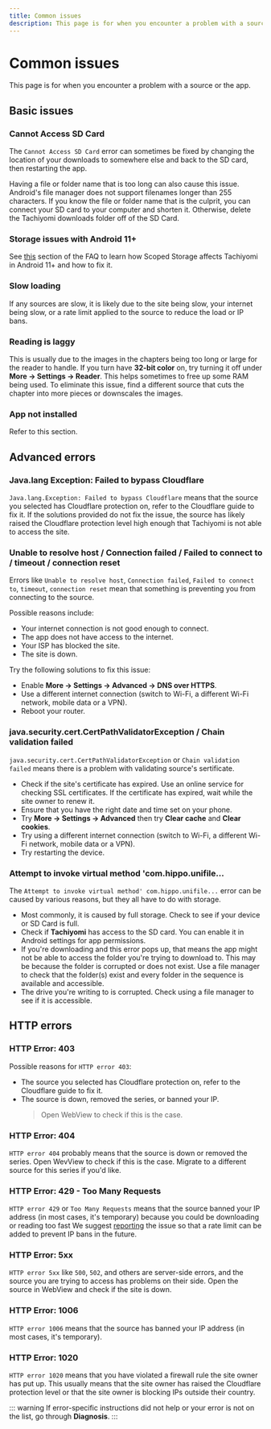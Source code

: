```yaml
---
title: Common issues
description: This page is for when you encounter a problem with a source or the app.
---
```


# Common issues

This page is for when you encounter a problem with a source or the app.

## Basic issues

### Cannot Access SD Card
The `Cannot Access SD Card` error can sometimes be fixed by changing the location of your downloads to somewhere else and back to the SD card, then restarting the app.

Having a file or folder name that is too long can also cause this issue.
Android's file manager does not support filenames longer than 255 characters.
If you know the file or folder name that is the culprit, you can connect your SD card to your computer and shorten it.
Otherwise, delete the Tachiyomi downloads folder off of the SD Card.

### Storage issues with Android 11+
See [this](troubleshooting.md#undefined) section of the FAQ to learn how Scoped Storage affects Tachiyomi in Android 11+ and how to fix it.

### Slow loading
If any sources are slow, it is likely due to the site being slow, your internet being slow, or a rate limit applied to the source to reduce the load or IP bans.

### Reading is laggy
This is usually due to the images in the chapters being too long or large for the reader to handle.
If you turn have **32-bit color** on, try turning it off under **More -> Settings -> Reader**.
This helps sometimes to free up some RAM being used.
To eliminate this issue, find a different source that cuts the chapter into more pieces or downscales the images.

### App not installed
Refer to this section.

## Advanced errors
### Java.lang Exception: Failed to bypass Cloudflare
`Java.lang.Exception: Failed to bypass Cloudflare` means that the source you selected has Cloudflare protection on, refer to the Cloudflare guide to fix it.
If the solutions provided do not fix the issue, the source has likely raised the Cloudflare protection level high enough that Tachiyomi is not able to access the site.

### Unable to resolve host / Connection failed / Failed to connect to / timeout / connection reset
Errors like `Unable to resolve host`, `Connection failed`, `Failed to connect to`, `timeout`, `connection reset` mean that something is preventing you from connecting to the source.

Possible reasons include:

* Your internet connection is not good enough to connect.
* The app does not have access to the internet.
* Your ISP has blocked the site.
* The site is down.

Try the following solutions to fix this issue:

* Enable **More -> Settings -> Advanced -> DNS over HTTPS**.
* Use a different internet connection (switch to Wi-Fi, a different Wi-Fi network, mobile data or a VPN).
* Reboot your router.

### java.security.cert.CertPathValidatorException / Chain validation failed
`java.security.cert.CertPathValidatorException` or `Chain validation failed` means there is a problem with validating source's sertificate.

* Check if the site's certificate has expired.
  Use an online service for checking SSL certificates.
  If the certificate has expired, wait while the site owner to renew it.
* Ensure that you have the right date and time set on your phone.
* Try **More -> Settings -> Advanced** then try **Clear cache** and **Clear cookies**.
* Try using a different internet connection (switch to Wi-Fi, a different Wi-Fi network, mobile data or a VPN).
* Try restarting the device.

### Attempt to invoke virtual method 'com.hippo.unifile...
The `Attempt to invoke virtual method' com.hippo.unifile...` error can be caused by various reasons, but they all have to do with storage.

* Most commonly, it is caused by full storage.
  Check to see if your device or SD Card is full.
* Check if **Tachiyomi** has access to the SD card.
  You can enable it in Android settings for app permissions.
* If you're downloading and this error pops up, that means the app might not be able to access the folder you're trying to download to.
  This may be because the folder is corrupted or does not exist.
  Use a file manager to check that the folder(s) exist and every folder in the sequence is available and accessible.
* The drive you're writing to is corrupted.
  Check using a file manager to see if it is accessible.

## HTTP errors

### HTTP Error: 403
Possible reasons for `HTTP error 403`:
* The source you selected has Cloudflare protection on, refer to the Cloudflare guide to fix it.
* The source is down, removed the series, or banned your IP.
  > Open WebView to check if this is the case.

### HTTP Error: 404
`HTTP error 404` probably means that the source is down or removed the series.
Open WevView to check if this is the case.
Migrate to a different source for this series if you'd like.

### HTTP Error: 429 - Too Many Requests
`HTTP error 429` or `Too Many Requests` means that the source banned your IP address (in most cases, it's temporary) because you could be downloading or reading too fast
 We suggest [reporting](https://github.com/tachiyomiorg/tachiyomi-extensions/issues/new/choose) the issue so that a rate limit can be added to prevent IP bans in the future.

### HTTP Error: 5xx
`HTTP error 5xx` like `500`, `502`, and others are server-side errors, and the source you are trying to access has problems on their side.
Open the source in WebView and check if the site is down.

### HTTP Error: 1006
`HTTP error 1006` means that the source has banned your IP address (in most cases, it's temporary).

### HTTP Error: 1020
`HTTP error 1020` means that you have violated a firewall rule the site owner has put up.
This usually means that the site owner has raised the Cloudflare protection level or that the site owner is blocking IPs outside their country.

::: warning
If error-specific instructions did not help or your error is not on the list, go through **Diagnosis**.
:::
